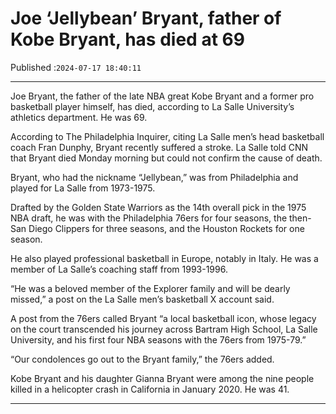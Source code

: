 # Joe ‘Jellybean’ Bryant, father of Kobe Bryant, has died at 69

Published :`2024-07-17 18:40:11`

---

Joe Bryant, the father of the late NBA great Kobe Bryant and a former pro basketball player himself, has died, according to La Salle University’s athletics department. He was 69.

According to The Philadelphia Inquirer, citing La Salle men’s head basketball coach Fran Dunphy, Bryant recently suffered a stroke. La Salle told CNN that Bryant died Monday morning but could not confirm the cause of death.

Bryant, who had the nickname “Jellybean,” was from Philadelphia and played for La Salle from 1973-1975.

Drafted by the Golden State Warriors as the 14th overall pick in the 1975 NBA draft, he was with the Philadelphia 76ers for four seasons, the then-San Diego Clippers for three seasons, and the Houston Rockets for one season.

He also played professional basketball in Europe, notably in Italy. He was a member of La Salle’s coaching staff from 1993-1996.

“He was a beloved member of the Explorer family and will be dearly missed,” a post on the La Salle men’s basketball X account said.

A post from the 76ers called Bryant “a local basketball icon, whose legacy on the court transcended his journey across Bartram High School, La Salle University, and his first four NBA seasons with the 76ers from 1975-79.”

“Our condolences go out to the Bryant family,” the 76ers added.

Kobe Bryant and his daughter Gianna Bryant were among the nine people killed in a helicopter crash in California in January 2020. He was 41.

---

